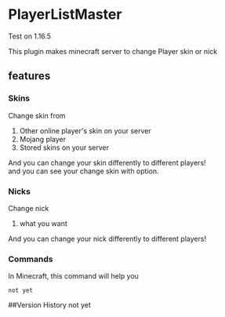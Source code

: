 # PlayerListMaster 
Test on 1.16.5

This plugin makes minecraft server to change Player skin or nick 

## features
### Skins
Change skin from  
1. Other online player's skin on your server  
2. Mojang player  
3. Stored skins on your server  

And you can change your skin differently to different players!  
and you can see your change skin with option.

### Nicks
Change nick  
1. what you want

And you can change your nick differently to different players!


### Commands
In Minecraft, this command will help you  
```
not yet
```

##Version History
not yet